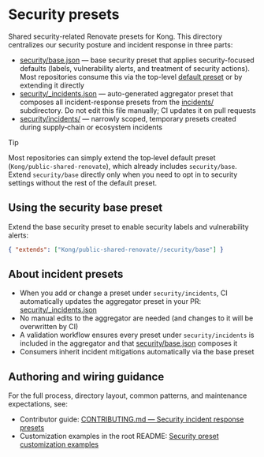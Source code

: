# Security presets

Shared security-related Renovate presets for Kong. This directory centralizes our security posture and incident response in three parts:

- [security/base.json](./base.json) — base security preset that applies security-focused defaults (labels, vulnerability alerts, and treatment of security actions). Most repositories consume this via the top-level [default preset](../README.md) or by extending it directly
- [security/_incidents.json](./_incidents.json) — auto-generated aggregator preset that composes all incident-response presets from the [incidents/](./incidents) subdirectory. Do not edit this file manually; CI updates it on pull requests
- [security/incidents/](./incidents) — narrowly scoped, temporary presets created during supply‑chain or ecosystem incidents

> [!TIP]
> Most repositories can simply extend the top‑level default preset (`Kong/public-shared-renovate`), which already includes `security/base`. Extend `security/base` directly only when you need to opt in to security settings without the rest of the default preset.

## Using the security base preset

Extend the base security preset to enable security labels and vulnerability alerts:

```json
{ "extends": ["Kong/public-shared-renovate//security/base"] }
```

## About incident presets

- When you add or change a preset under `security/incidents`, CI automatically updates the aggregator preset in your PR: [security/_incidents.json](./_incidents.json)
- No manual edits to the aggregator are needed (and changes to it will be overwritten by CI)
- A validation workflow ensures every preset under `security/incidents` is included in the aggregator and that [security/base.json](./base.json) composes it
- Consumers inherit incident mitigations automatically via the base preset

## Authoring and wiring guidance

For the full process, directory layout, common patterns, and maintenance expectations, see:
- Contributor guide: [CONTRIBUTING.md — Security incident response presets](../CONTRIBUTING.md#security-incident-response-presets)
- Customization examples in the root README: [Security preset customization examples](../README.md#security-preset-customization-examples)
